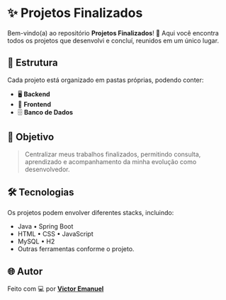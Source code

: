 # ✨ Projetos Finalizados

Bem-vindo(a) ao repositório **Projetos Finalizados**! 🚀
Aqui você encontra todos os projetos que desenvolvi e concluí, reunidos em um único lugar.

## 📁 Estrutura

Cada projeto está organizado em pastas próprias, podendo conter:

* 🖥️ **Backend**
* 🎨 **Frontend**
* 🗄️ **Banco de Dados**


## 🎯 Objetivo

> Centralizar meus trabalhos finalizados, permitindo consulta, aprendizado e acompanhamento da minha evolução como desenvolvedor.


## 🛠️ Tecnologias

Os projetos podem envolver diferentes stacks, incluindo:

* Java • Spring Boot
* HTML • CSS • JavaScript
* MySQL • H2
* Outras ferramentas conforme o projeto.


## 🌐 Autor

Feito com 💻 por [**Victor Emanuel**](https://github.com/victoreemanuel)

